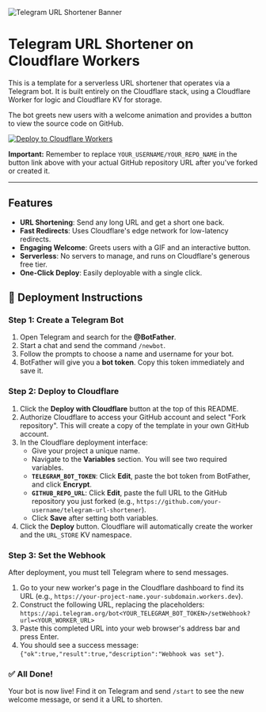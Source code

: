 ![Telegram URL Shortener Banner](./assets/banner-integration.png)


# Telegram URL Shortener on Cloudflare Workers

This is a template for a serverless URL shortener that operates via a Telegram bot. It is built entirely on the Cloudflare stack, using a Cloudflare Worker for logic and Cloudflare KV for storage.

The bot greets new users with a welcome animation and provides a button to view the source code on GitHub.

[![Deploy to Cloudflare Workers](https://deploy.workers.cloudflare.com/button)](https://deploy.workers.cloudflare.com/?url=https://github.com/YOUR_USERNAME/YOUR_REPO_NAME)

**Important:** Remember to replace `YOUR_USERNAME/YOUR_REPO_NAME` in the button link above with your actual GitHub repository URL after you've forked or created it.

---

## Features

*   **URL Shortening**: Send any long URL and get a short one back.
*   **Fast Redirects**: Uses Cloudflare's edge network for low-latency redirects.
*   **Engaging Welcome**: Greets users with a GIF and an interactive button.
*   **Serverless**: No servers to manage, and runs on Cloudflare's generous free tier.
*   **One-Click Deploy**: Easily deployable with a single click.

## 🚀 Deployment Instructions

### Step 1: Create a Telegram Bot
1.  Open Telegram and search for the **@BotFather**.
2.  Start a chat and send the command `/newbot`.
3.  Follow the prompts to choose a name and username for your bot.
4.  BotFather will give you a **bot token**. Copy this token immediately and save it.

### Step 2: Deploy to Cloudflare
1.  Click the **Deploy with Cloudflare** button at the top of this README.
2.  Authorize Cloudflare to access your GitHub account and select "Fork repository". This will create a copy of the template in your own GitHub account.
3.  In the Cloudflare deployment interface:
    *   Give your project a unique name.
    *   Navigate to the **Variables** section. You will see two required variables.
    *   **`TELEGRAM_BOT_TOKEN`**: Click **Edit**, paste the bot token from BotFather, and click **Encrypt**.
    *   **`GITHUB_REPO_URL`**: Click **Edit**, paste the full URL to the GitHub repository you just forked (e.g., `https://github.com/your-username/telegram-url-shortener`).
    *   Click **Save** after setting both variables.
4.  Click the **Deploy** button. Cloudflare will automatically create the worker and the `URL_STORE` KV namespace.

### Step 3: Set the Webhook
After deployment, you must tell Telegram where to send messages.
1.  Go to your new worker's page in the Cloudflare dashboard to find its URL (e.g., `https://your-project-name.your-subdomain.workers.dev`).
2.  Construct the following URL, replacing the placeholders:
    `https://api.telegram.org/bot<YOUR_TELEGRAM_BOT_TOKEN>/setWebhook?url=<YOUR_WORKER_URL>`
3.  Paste this completed URL into your web browser's address bar and press Enter.
4.  You should see a success message: `{"ok":true,"result":true,"description":"Webhook was set"}`.

### ✅ All Done!
Your bot is now live! Find it on Telegram and send `/start` to see the new welcome message, or send it a URL to shorten.
